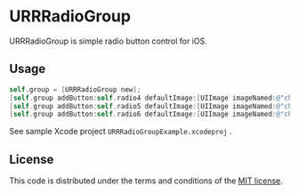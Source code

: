 URRRadioGroup
=====

URRRadioGroup is simple radio button control for iOS.

## Usage

```objective-c
self.group = [URRRadioGroup new];
[self.group addButton:self.radio4 defaultImage:[UIImage imageNamed:@"check_off"] selectedImage:[UIImage imageNamed:@"check_on"]];
[self.group addButton:self.radio5 defaultImage:[UIImage imageNamed:@"check_off"] selectedImage:[UIImage imageNamed:@"check_on"]];
[self.group addButton:self.radio6 defaultImage:[UIImage imageNamed:@"check_off"] selectedImage:[UIImage imageNamed:@"check_on"]];
```

See sample Xcode project `URRRadioGroupExample.xcodeproj` .

## License

This code is distributed under the terms and conditions of the [MIT license](LICENSE). 